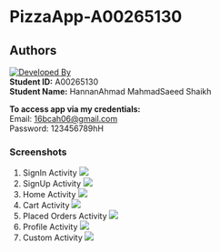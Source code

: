 # PizzaApp-A00265130

## Authors
[![Developed By](https://img.shields.io/badge/Developed%20By-@Hannan_Max-green.svg?style=flat)](https://www.hannanmax.com/)
</br>
<strong>Student ID:</strong> A00265130</br>
<strong>Student Name:</strong> HannanAhmad MahmadSaeed Shaikh

<strong>To access app via my credentials:</strong>
</br>Email: 16bcah06@gmail.com
</br>Password: 123456789hH

### Screenshots
1) </Strong>SignIn Activity</Strong>
   ![](login.png)
2) </Strong>SignUp Activity</Strong>
   ![](signup.png)
3) </Strong>Home Activity</Strong>
   ![](home.png)
4) </Strong>Cart Activity</Strong>
   ![](cart.png)
5) </Strong>Placed Orders Activity</Strong>
   ![](placedorders.png)
6) </Strong>Profile Activity</Strong>
   ![](Profile.png)
7) </Strong>Custom Activity</Strong>
      ![](custompizza.png)
   



